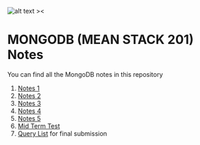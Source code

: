 ![alt text ><](https://www.cloudfoundry.org/wp-content/uploads/2017/10/icon_mongodb@2x.jpg)

# MONGODB (MEAN STACK 201) Notes

You can find all the MongoDB notes in this repository

1. [Notes 1](NOTE-1.md)
1. [Notes 2](NOTE-1.md)
1. [Notes 3](NOTE-1.md)
1. [Notes 4](NOTE-1.md)
1. [Notes 5](NOTE-1.md)
1. [Mid Term Test](NOTE-1.md)
1. [Query List](NOTE-1.md) for final submission